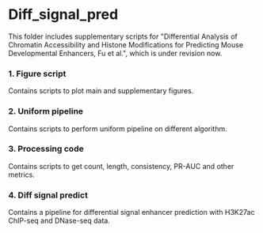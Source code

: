 # Diff_signal_pred
This folder includes supplementary scripts for "Differential Analysis of Chromatin Accessibility and Histone Modifications for Predicting Mouse Developmental Enhancers, Fu et al.", which is under revision now.

### 1. Figure script
Contains scripts to plot main and supplementary figures.

### 2. Uniform pipeline
Contains scripts to perform uniform pipeline on different algorithm.

### 3. Processing code
Contains scripts to get count, length, consistency, PR-AUC and other metrics.

### 4. Diff signal predict
Contains a pipeline for differential signal enhancer prediction with H3K27ac ChIP-seq and DNase-seq data.
